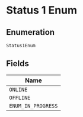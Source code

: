 
# Status 1 Enum

## Enumeration

`Status1Enum`

## Fields

| Name |
|  --- |
| `ONLINE` |
| `OFFLINE` |
| `ENUM_IN_PROGRESS` |

